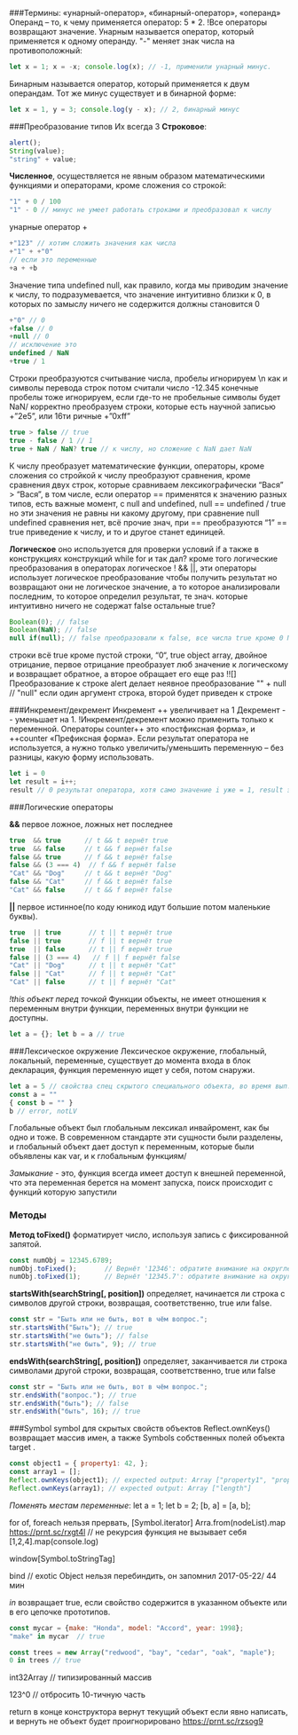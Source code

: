 ###Термины: «унарный-оператор», «бинарный-оператор», «операнд»
Операнд – то, к чему применяется оператор: 5 * 2.
!Все операторы возвращают значение.
Унарным называется оператор, который применяется к одному операнду. "-" меняет знак числа на противоположный:
```javascript
let x = 1; x = -x; console.log(x); // -1, применили унарный минус.
```
Бинарным называется оператор, который применяется к двум операндам. Тот же минус существует и в бинарной форме:
```javascript
let x = 1, y = 3; console.log(y - x); // 2, бинарный минус
```


###Преобразование типов
Их всегда 3
**Строковое**:
```javascript
alert();
String(value);
"string" + value;
``` 
**Численное**, осуществляется не явным образом математическими функциями и операторами, кроме сложения со строкой:
```javascript
"1" + 0 / 100
"1" - 0 // минус не умеет работать строками и преобразовал к числу 
```
унарные оператор +
```javascript
+"123" // хотим сложить значения как числа
+"1" + +"0"
// если это переменные 
+a + +b
```
Значение типа undefined null, как правило, когда мы приводим значение к числу, то подразумевается, что значение интуитивно близки к 0, в которых по замыслу ничего не содержится должны становится 0
```javascript
+"0" // 0
+false // 0
+null // 0
// исключение это 
undefined / NaN
+true / 1
```
Строки преобразуются считывание числа, пробелы игнорируем \n как и символы перевода строк потом считали число -12.345 конечные пробелы тоже игнорируем, если где-то не пробельные символы будет NaN/
корректно преобразуем строки, которые есть научной записью +”2e5”, или 16ти ричные  +”0xff”
```javascript
true > false // true
true - false / 1 // 1
true + NaN / NaN? true // к числу, но сложение с NaN дает NaN
```
К числу преобразует математические функции, операторы, кроме сложения со стройкой к числу преобразуют сравнения, кроме сравнения двух строк, которые сравниваем лексикографически “Вася” > “Вася”, 
в том числе, если оператор == применятся к значению разных типов, есть важные момент, с null and undefined, null == undefined / true но эти значения не равны ни какому другому, при сравнение null undefined сравнения нет, всё прочие знач, при == преобразуются 
“1” == true приведение к числу, и то и другое станет единицей.

**Логическое**
оно используется для проверки условий if а также в конструкциях конструкций while for и так дал?
кроме того логические преобразования в операторах логическое ! && ||, эти операторы использует логическое преобразование чтобы получить результат но возвращают они не логическое  значение, 
а то которое анализировали последним, то которое определил результат, те знач. которые интуитивно ничего не содержат false остальные true?
```javascript
Boolean(0); // false
Boolean(NaN); // false
null if(null); // false преобразовали к false, все числа true кроме 0 NaN
```
строки всё true кроме пустой строки, “0“, true object array, двойное отрицание, первое отрицание преобразует люб значение к логическому и возвращает обратное, а второе обращает его еще раз !![]
Преобразование к строке alert делает неявное преобразование
"" + null // "null" если один аргумент строка, второй будет приведен к строке


###Инкремент/декремент
Инкремент ++ увеличивает на 1 Декремент -- уменьшает на 1. !Инкремент/декремент можно применить только к переменной.
Операторы counter++ это «постфиксная форма», и ++counter «Префиксная форма».
Если результат оператора не используется, а нужно только увеличить/уменьшить переменную – без разницы, какую форму использовать.
```javascript
let i = 0
let result = i++;
result // 0 результат оператора, хотя само значение i уже = 1, result это результат i++
```
###Логические операторы

**&&** первое ложное, ложных нет последнее
```javascript
true  && true      // t && t вернёт true
true  && false     // t && f вернёт false
false && true      // f && t вернёт false
false && (3 === 4)  // f && f вернёт false
"Cat" && "Dog"     // t && t вернёт "Dog"
false && "Cat"     // f && t вернёт false
"Cat" && false     // t && f вернёт false
```
**||** первое истинное(по коду юникод идут большие потом маленькие буквы).
```javascript
true  || true       // t || t вернёт true
false || true       // f || t вернёт true
true  || false      // t || f вернёт true
false || (3 === 4)   // f || f вернёт false
"Cat" || "Dog"      // t || t вернёт "Cat"
false || "Cat"      // f || t вернёт "Cat"
"Cat" || false      // t || f вернёт "Cat"
```

*!this объект перед точкой*
Функции объекты, не имеет отношения к переменным внутри функции, переменных внутри функции не доступны.
```javascript
let a = {}; let b = a // true
```


###Лексическое окружение
Лексическое окружение, глобальный, локальный, переменные, существует до момента входа в блок декларация, функция переменную ищет у себя, 
потом снаружи.
```javascript
let a = 5 // свойства спец скрытого специального объекта, во время вып. функции он создал , после удаляется  
const a = ""
{ const b = "" }
b // error, notLV
```
Глобальные объект был глобальным лексикал инвайромент, как бы одно и тоже.
В современном стандарте эти сущности были разделены, и глобальный объект дает доступ к переменным, которые были объявлены как var, и к глобальным функциям/

*Замыкание* - это, функция всегда имеет доступ к внешней переменной, что эта переменная берется на момент запуска, поиск происходит с функций которую запустили 


### Методы
**Метод toFixed()** форматирует число, используя запись с фиксированной запятой.
```javascript
const numObj = 12345.6789;
numObj.toFixed();       // Вернёт '12346': обратите внимание на округление, дробной части нет
numObj.toFixed(1);      // Вернёт '12345.7': обратите внимание на округление
```
**startsWith(searchString[, position])** определяет, начинается ли строка с символов другой строки, возвращая, соответственно, true или false.
```javascript
const str = "Быть или не быть, вот в чём вопрос.";
str.startsWith("Быть"); // true
str.startsWith("не быть"); // false
str.startsWith("не быть", 9); // true
```
**endsWith(searchString[, position])** определяет, заканчивается ли строка символами другой строки, возвращая, соответственно, true или false
```javascript
const str = "Быть или не быть, вот в чём вопрос.";
str.endsWith("вопрос."); // true
str.endsWith("быть"); // false
str.endsWith("быть", 16); // true
```

###Symbol
symbol для скрытых свойств объектов
Reflect.ownKeys() возвращает массив имен, а также Symbols собственных полей объекта target .
```javascript
const object1 = { property1: 42, };
const array1 = [];
Reflect.ownKeys(object1); // expected output: Array ["property1", "property2"]
Reflect.ownKeys(array1); // expected output: Array ["length"]
```

*Поменять местам переменные*:
let a = 1; let b = 2; [b, a] = [a, b];



for of, foreach нельзя прервать, [Symbol.iterator]
Arra.from(nodeList).map
https://prnt.sc/rxgt4l // не рекурсия функция не вызывает себя
[1,2,4].map(console.log)



window[Symbol.toStringTag]

bind // exotic Object нельзя перебиндить, он запомнил
2017-05-22/ 44 мин

*in* возвращает true, если свойство содержится в указанном объекте или в его цепочке прототипов.
```javascript
const mycar = {make: "Honda", model: "Accord", year: 1998};
"make" in mycar  // true

const trees = new Array("redwood", "bay", "cedar", "oak", "maple");
0 in trees // true
```



int32Array // типизированный массив

123^0 // отбросить 10-тичную часть

return в конце конструктора вернут текущий объект если явно написать, и вернуть не объект будет проигнорировано
https://prnt.sc/rzsog9
